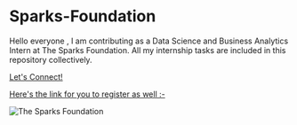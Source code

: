 # Sparks-Foundation

Hello everyone , I am contributing as a Data Science and Business Analytics Intern at The Sparks Foundation. All my internship tasks are included in this repository collectively.

[Let's Connect!](https://www.linkedin.com/in/kritgya1109/)

[Here's the link for you to register as well :- ](https://internship.thesparksfoundation.info/)

![The Sparks Foundation](https://internship.thesparksfoundation.info/assests/img/logo.png)
